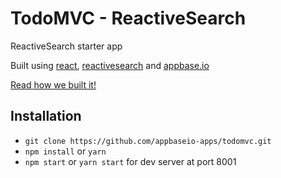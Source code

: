 # TodoMVC - ReactiveSearch

ReactiveSearch starter app

Built using [react](https://facebook.github.io/react/), [reactivesearch](https://opensource.appbase.io/reactivesearch/) and [appbase.io](https://appbase.io/)

[Read how we built it!](https://medium.appbase.io)

## Installation

- `git clone https://github.com/appbaseio-apps/todomvc.git`
- `npm install` or `yarn`
- `npm start` or `yarn start` for dev server at port 8001
